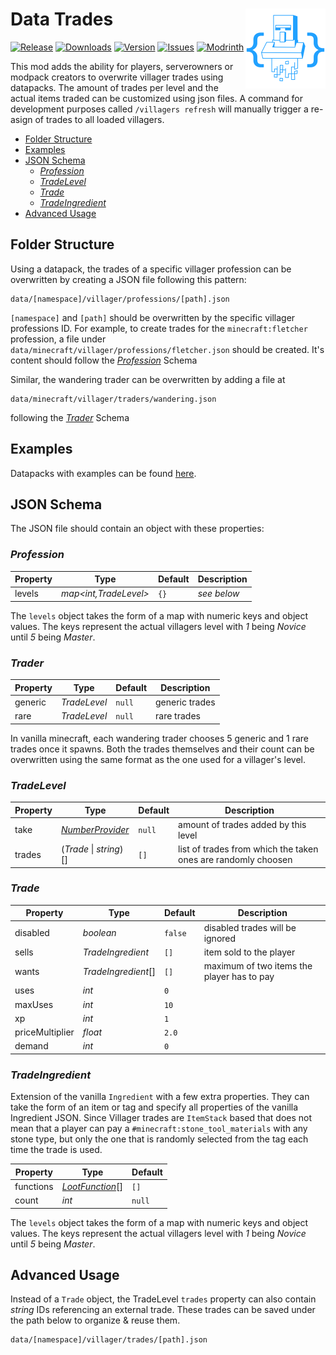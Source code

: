 [ISSUES]: https://github.com/PssbleTrngle/DataTrades/issues

[DOWNLOAD]: https://www.curseforge.com/minecraft/mc-mods/data-trades/files

[CURSEFORGE]: https://www.curseforge.com/minecraft/mc-mods/data-trades

[MODRINTH]: https://modrinth.com/mod/data-trades

# Data Trades <!-- modrinth_exclude.start --> <img src="https://raw.githubusercontent.com/PssbleTrngle/DataTrades/1.19/common/src/main/resources/assets/data_trades/icon.svg" align="right" height="128" />

[![Release](https://img.shields.io/github/v/release/PssbleTrngle/DataTrades?label=Version&sort=semver)][DOWNLOAD]
[![Downloads](https://cf.way2muchnoise.eu/full_890866_downloads.svg)][CURSEFORGE]
[![Version](https://cf.way2muchnoise.eu/versions/890866.svg)][DOWNLOAD]
[![Issues](https://img.shields.io/github/issues/PssbleTrngle/DataTrades?label=Issues)][ISSUES]
[![Modrinth](https://img.shields.io/modrinth/dt/nm1MuVrD?color=green&logo=modrinth&logoColor=green)][MODRINTH]

<!-- modrinth_exclude.end -->

This mod adds the ability for players, serverowners or modpack creators to overwrite villager trades using datapacks.
The amount of trades per level and the actual items traded can be customized using json files.
A command for development purposes called `/villagers refresh` will manually trigger a re-asign of trades to all loaded villagers.

<!-- modrinth_exclude.start -->

* [Folder Structure](#folder-structure)
* [Examples](#examples)
* [JSON Schema](#json-schema)
    + [*Profession*](#profession)
    + [*TradeLevel*](#tradelevel)
    + [*Trade*](#trade)
    + [*TradeIngredient*](#tradeingredient)
* [Advanced Usage](#advanced-usage)

<!-- modrinth_exclude.end -->
## Folder Structure

Using a datapack, the trades of a specific villager profession can be overwritten by creating a JSON file following this
pattern:

```
data/[namespace]/villager/professions/[path].json
```

`[namespace]` and `[path]` should be overwritten by the specific villager professions ID.
For example, to create trades for the `minecraft:fletcher` profession,
a file under `data/minecraft/villager/professions/fletcher.json` should be created.
It's content should follow the [*Profession*](#profession) Schema

Similar, the wandering trader can be overwritten by adding a file at
```
data/minecraft/villager/traders/wandering.json
```
following the [*Trader*](#trader) Schema

## Examples

Datapacks with examples can be found [here](https://github.com/PssbleTrngle/DataTrades/tree/1.19/datapacks).

## JSON Schema

The JSON file should contain an object with these properties:

### *Profession*

| Property | Type                  | Default | Description                |
|----------|-----------------------|---------|----------------------------|
| levels   | *map<int,TradeLevel>* | `{}`    | *see below*                |

The `levels` object takes the form of a map with numeric keys and object values.
The keys represent the actual villagers level with *1* being *Novice* until *5* being *Master*.

### *Trader*

| Property | Type         | Default | Description    |
|----------|--------------|---------|----------------|
| generic  | *TradeLevel* | `null`  | generic trades |
| rare     | *TradeLevel* | `null`  | rare trades    |

In vanilla minecraft, each wandering trader chooses 5 generic and 1 rare trades once it spawns.
Both the trades themselves and their count can be overwritten using the same format as the one used for a villager's level.

### *TradeLevel*

| Property | Type                                                                                  | Default | Description                                                   |
|----------|---------------------------------------------------------------------------------------|---------|---------------------------------------------------------------|
| take     | *[NumberProvider](https://minecraft.fandom.com/wiki/Configured_feature/int_provider)* | `null`  | amount of trades added by this level                          |
| trades   | (*Trade* \| *string*)[]                                                               | `[]`    | list of trades from which the taken ones are randomly choosen |

### *Trade*

| Property        | Type                | Default | Description                                |
|-----------------|---------------------|---------|--------------------------------------------|
| disabled        | *boolean*           | `false` | disabled trades will be ignored            |
| sells           | *TradeIngredient*   | `[]`    | item sold to the player                    |
| wants           | *TradeIngredient*[] | `[]`    | maximum of two items the player has to pay |
| uses            | *int*               | `0`     |                                            |
| maxUses         | *int*               | `10`    |                                            |
| xp              | *int*               | `1`     |                                            |
| priceMultiplier | *float*             | `2.0`   |                                            |
| demand          | *int*               | `0`     |                                            |

### *TradeIngredient*

Extension of the vanilla `Ingredient` with a few extra properties.
They can take the form of an item or tag and specify all properties of the vanilla Ingredient JSON.
Since Villager trades are `ItemStack` based that does not mean that a player can pay a `#minecraft:stone_tool_materials`
with any stone type, but only the one that is randomly selected from the tag each time the trade is used.

| Property  | Type                                                                | Default |
|-----------|---------------------------------------------------------------------|---------|
| functions | *[LootFunction](https://minecraft.fandom.com/wiki/Item_modifier)*[] | `[]`    |
| count     | *int*                                                               | `null`  |

The `levels` object takes the form of a map with numeric keys and object values.
The keys represent the actual villagers level with *1* being *Novice* until *5* being *Master*.

## Advanced Usage

Instead of a `Trade` object, the TradeLevel `trades` property can also contain *string* IDs referencing an external
trade.
These trades can be saved under the path below to organize & reuse them.

```
data/[namespace]/villager/trades/[path].json
```